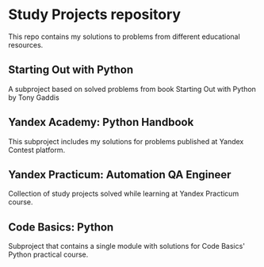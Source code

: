 # Study Projects repository
This repo contains my solutions to problems from different educational resources.
## Starting Out with Python
A subproject based on solved problems from book Starting Out with Python by Tony Gaddis
## Yandex Academy: Python Handbook
This subproject includes my solutions for problems published at Yandex Contest platform.
## Yandex Practicum: Automation QA Engineer
Collection of study projects solved while learning at Yandex Practicum course.
## Code Basics: Python
Subproject that contains a single module with solutions for Code Basics' Python practical course.
